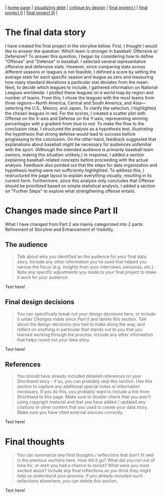 | [home page](https://cmustudent.github.io/tswd-portfolio-templates/) | [visualizing debt](visualizing-government-debt) | [critique by design](critique-by-design) | [final project I](final-project-part-one) | [final project II](final-project-part-two) | [final project III](final-project-part-three) |

# The final data story
I have created the final project in the storyline below.
First, I thought I would like to answer the question: Which team is stronger in baseball: Offensive or Defensive?
To answer this question, I began by considering how to define "Offense" and "Defense" in baseball. I selected several representative offensive and defensive stats. However, since comparing stats across different seasons or leagues is not feasible, I defined a score by setting the average stats for each specific season and league as zero and measuring how many standard deviations a particular stat deviates from the mean.
Next, to decide which leagues to include, I gathered information on National Leagues worldwide. I plotted these leagues on a world map by region and number of teams. From this, I chose the leagues with the most teams from three regions—North America, Central and South America, and Asia—selecting the U.S., Mexico, and Japan. To clarify the selection, I highlighted the chosen leagues in red.
For the scores, I created a scatter plot with Offense on the X-axis and Defense on the Y-axis, representing winning percentages with a gradient from blue to red. To make the flow to the conclusion clear, I structured the analysis as a hypothesis test, illustrating the hypothesis that strong defense would lead to success before progressing to the conclusion.
On the other hand, feedback suggested that explanations about baseball might be necessary for audiences unfamiliar with the sport. (Although the intended audience is primarily baseball team owners, making this situation unlikely.) In response, I added a section explaining baseball-related concepts before proceeding with the actual analysis.
Feedback also pointed out that the steps for data organization and hypothesis testing were not sufficiently highlighted. To address this, I restructured the page layout to explain everything visually, resulting in its current form. Furthermore, since this analysis only concludes that Offense should be prioritized based on simple statistical analysis, I added a section on "Further Steps" to explore what strengthening offense entails.


# Changes made since Part II
What I have changed from Part 2 are mainly categorized into 2 parts: Refinement of Storyline and Enhancement of Visibility.


## The audience
> Talk about who you identified as the audience for your final data story.  Include any other information you've used that helped you narrow the focus (e.g. insights from your interviews, personas, etc.).  Note any specific adjustments you made to your final project to make it work for your audience.

Text here!

## Final design decisions
> You can specifically break out your design decisions here, or include it under *Changes made since Part II* and delete this section. Talk about the design decisions you had to make along the way, and reflect on anything in particular that stands out to you that you learned working through the process.  Include any other information that helps round out your data story. 

Text here!

## References
> You should have already included detailed references on your Shorthand story - if so, you can probably skip this section.  Use this section to capture any additional special notes or information necessary.  If you do this, you probably want to include a link from Shorthand to this page. Make sure to double-check that you aren't using copyright material and that you have added / updated any citations or other content that you used to create your data story.  Make sure you have cited external sources correctly. 

Text here!

# Final thoughts
> You can summarize any final thoughts / reflections that don't fit well in the previous sections here.  How did it go?  What did you run out of time for, or wish you had a chance to revisit?  What were you most excited about?  Include any final reflections as you think they might help us understand your process.  If you already included such reflections elsewhere, you can delete this section. 

Text here!
